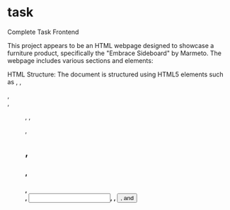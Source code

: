 # task
 Complete Task Frontend

This project appears to be an HTML webpage designed to showcase a furniture product, specifically the "Embrace Sideboard" by Marmeto. The webpage includes various sections and elements:

HTML Structure: The document is structured using HTML5 elements such as <head>, <body>, <section>, <div>, <figure>, <img>, <p>, <h2>, <h3>, <h4>, <form>, <input>, <label>, <button>, and <script>.

CSS Styling: The styling is defined in an external CSS file (style.css)

Fonts: It imports the Inter font family from Google 
This project appears to be an HTML webpage designed to showcase a furniture product, specifically the "Embrace Sideboard" by Marmeto. The webpage includes various sections and elements:

HTML Structure: The document is structured using HTML5 elements such as <head>, <body>, <section>, <div>, <figure>, <img>, <p>, <h2>, <h3>, <h4>, <form>, <input>, <label>, <button>, and <script>.

CSS Styling: The styling is defined in an external CSS file (style.css), which presumably controls the layout, colors, fonts, and overall appearance of the webpage.

Fonts: It imports the Inter font family from Google Fonts.

Image Display: The webpage displays multiple images of the product  using <img> tags within <figure> elements.

Interactive Features: The product images are contained within tabs, allowing users to switch between different views of the product. Radio buttons are used for selecting different sizes of the product. There is also a color selector with checkboxes.

Add to Cart Functionality: Users can add the product to their cart using an "Add to Cart" button. The button includes a counter for quantity selection and visual feedback (changing from "Add to cart" to "Added to cart" upon clicking).

Description: A description of the product is provided at the bottom of the page, detailing its features and benefits.

JavaScript: The interactive features are likely implemented using JavaScript, as indicated by the <script> tag linking to style.js.



